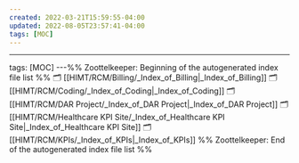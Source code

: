 ```yaml
---
created: 2022-03-21T15:59:55-04:00
updated: 2022-08-05T23:57:41-04:00
tags: [MOC]
---
```

---
tags: [MOC]
---%% Zoottelkeeper: Beginning of the autogenerated index file list  %%
🗂️ [[HIMT/RCM/Billing/_Index_of_Billing|_Index_of_Billing]]
🗂️ [[HIMT/RCM/Coding/_Index_of_Coding|_Index_of_Coding]]
🗂️ [[HIMT/RCM/DAR Project/_Index_of_DAR Project|_Index_of_DAR Project]]
🗂️ [[HIMT/RCM/Healthcare KPI Site/_Index_of_Healthcare KPI Site|_Index_of_Healthcare KPI Site]]
🗂️ [[HIMT/RCM/KPIs/_Index_of_KPIs|_Index_of_KPIs]]
%% Zoottelkeeper: End of the autogenerated index file list  %%
